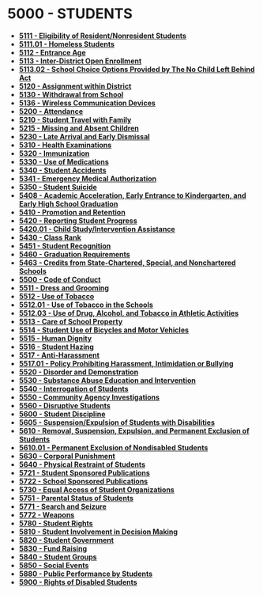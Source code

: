 5000 - STUDENTS
===============

-   **[5111 - Eligibility of Resident/Nonresident
    Students](po5111.md)**
-   **[5111.01 - Homeless Students](po5111.01.md)**
-   **[5112 - Entrance Age](po5112.md)**
-   **[5113 - Inter-District Open Enrollment](po5113.md)**
-   **[5113.02 - School Choice Options Provided by The No Child Left
    Behind Act](po5113.02.md)**
-   **[5120 - Assignment within District](po5120.md)**
-   **[5130 - Withdrawal from School](po5130.md)**
-   **[5136 - Wireless Communication Devices](po5136.md)**
-   **[5200 - Attendance](po5200.md)**
-   **[5210 - Student Travel with Family](po5210.md)**
-   **[5215 - Missing and Absent Children](po5215.md)**
-   **[5230 - Late Arrival and Early Dismissal](po5230.md)**
-   **[5310 - Health Examinations](po5310.md)**
-   **[5320 - Immunization](po5320.md)**
-   **[5330 - Use of Medications](po5330.md)**
-   **[5340 - Student Accidents](po5340.md)**
-   **[5341 - Emergency Medical Authorization](po5341.md)**
-   **[5350 - Student Suicide](po5350.md)**
-   **[5408 - Academic Acceleration, Early Entrance to Kindergarten, and
    Early High School Graduation](po5408.md)**
-   **[5410 - Promotion and Retention](po5410.md)**
-   **[5420 - Reporting Student Progress](po5420.md)**
-   **[5420.01 - Child Study/Intervention Assistance](po5420.01.md)**
-   **[5430 - Class Rank](po5430.md)**
-   **[5451 - Student Recognition](po5451.md)**
-   **[5460 - Graduation Requirements](po5460.md)**
-   **[5463 - Credits from State-Chartered, Special, and Nonchartered
    Schools](po5463.md)**
-   **[5500 - Code of Conduct](po5500.md)**
-   **[5511 - Dress and Grooming](po5511.md)**
-   **[5512 - Use of Tobacco](po5512.md)**
-   **[5512.01 - Use of Tobacco in the Schools](po5512.01.md)**
-   **[5512.03 - Use of Drug, Alcohol, and Tobacco in Athletic
    Activities](po5512.03.md)**
-   **[5513 - Care of School Property](po5513.md)**
-   **[5514 - Student Use of Bicycles and Motor Vehicles](po5514.md)**
-   **[5515 - Human Dignity](po5515.md)**
-   **[5516 - Student Hazing](po5516.md)**
-   **[5517 - Anti-Harassment](po5517.md)**
-   **[5517.01 - Policy Prohibiting Harassment, Intimidation or
    Bullying](po5517.01.md)**
-   **[5520 - Disorder and Demonstration](po5520.md)**
-   **[5530 - Substance Abuse Education and Intervention](po5530.md)**
-   **[5540 - Interrogation of Students](po5540.md)**
-   **[5550 - Community Agency Investigations](po5550.md)**
-   **[5560 - Disruptive Students](po5560.md)**
-   **[5600 - Student Discipline](po5600.md)**
-   **[5605 - Suspension/Expulsion of Students with
    Disabilities](po5605.md)**
-   **[5610 - Removal, Suspension, Expulsion, and Permanent Exclusion of
    Students](po5610.md)**
-   **[5610.01 - Permanent Exclusion of Nondisabled
    Students](po5610.01.md)**
-   **[5630 - Corporal Punishment](po5630.md)**
-   **[5640 - Physical Restraint of Students](po5640.md)**
-   **[5721 - Student Sponsored Publications](po5721.md)**
-   **[5722 - School Sponsored Publications](po5722.md)**
-   **[5730 - Equal Access of Student Organizations](po5730.md)**
-   **[5751 - Parental Status of Students](po5751.md)**
-   **[5771 - Search and Seizure](po5771.md)**
-   **[5772 - Weapons](po5772.md)**
-   **[5780 - Student Rights](po5780.md)**
-   **[5810 - Student Involvement in Decision Making](po5810.md)**
-   **[5820 - Student Government](po5820.md)**
-   **[5830 - Fund Raising](po5830.md)**
-   **[5840 - Student Groups](po5840.md)**
-   **[5850 - Social Events](po5850.md)**
-   **[5880 - Public Performance by Students](po5880.md)**
-   **[5900 - Rights of Disabled Students](po5900.md)**

